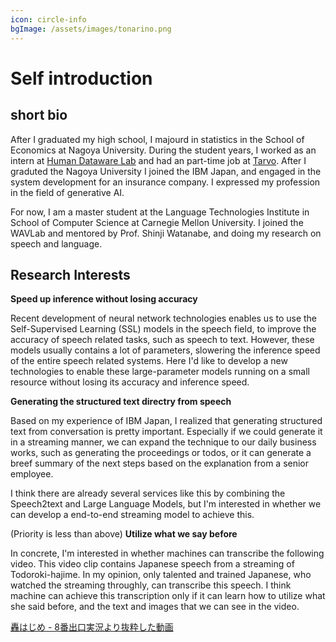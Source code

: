 ```yaml
---
icon: circle-info
bgImage: /assets/images/tonarino.png
---
```


# Self introduction

## short bio

After I graduated my high school, I majourd in statistics in the School of Economics at Nagoya University.
During the student years, I worked as an intern at [Human Dataware Lab](https://www.hdwlab.co.jp/) and had an part-time job at [Tarvo](https://tarvo.co.jp/).
After I graduted the Nagoya University I joined the IBM Japan, and engaged in the system development for an insurance company.
I expressed my profession in the field of generative AI.

For now, I am a master student at the Language Technologies Institute in School of Computer Science at Carnegie Mellon University.
I joined the WAVLab and mentored by Prof. Shinji Watanabe, and doing my research on speech and language.



## Research Interests

**Speed up inference without losing accuracy**

Recent development of neural network technologies enables us to use the Self-Supervised Learning (SSL) models in the speech field, to improve the accuracy of speech related tasks, such as speech to text.
However, these models usually contains a lot of parameters, slowering the inference speed of the entire speech related systems.
Here I'd like to develop a new technologies to enable these large-parameter models running on a small resource without losing its accuracy and inference speed.


**Generating the structured text directry from speech**

Based on my experience of IBM Japan, I realized that generating structured text from conversation is pretty important.
Especially if we could generate it in a streaming manner, we can expand the technique to our daily business works, such as generating the proceedings or todos, or it can generate a breef summary of the next steps based on the explanation from a senior employee.

I think there are already several services like this by combining the Speech2text and Large Language Models, but I'm interested in whether we can develop a end-to-end streaming model to achieve this.


(Priority is less than above)
**Utilize what we say before**

In concrete, I'm interested in whether machines can transcribe the following video.
This video clip contains Japanese speech from a streaming of Todoroki-hajime.
In my opinion, only talented and trained Japanese, who watched the streaming throughly, can transcribe this speech.
I think machine can achieve this transcription only if it can learn how to utilize what she said before, and the text and images that we can see in the video.

[轟はじめ - 8番出口実況より抜粋した動画](https://www.youtube.com/watch?v=MUTQQj4Q9ug)

